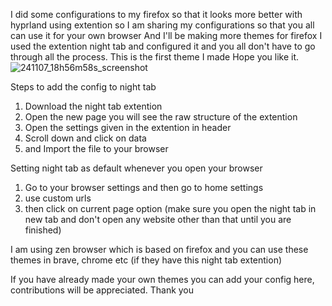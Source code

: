 I did some configurations to my firefox so that it looks more better with hyprland using extention so I am sharing my configurations so that you all can use it for your own browser
And I'll be making more themes for firefox I used the extention night tab and configured it and you all don't have to go through all the process.
This is the first theme I made Hope you like it.
![241107_18h56m58s_screenshot](https://github.com/user-attachments/assets/adeb5ef3-0fd3-4967-83a6-e9da752eab99)

Steps to add the config to night tab
1. Download the night tab extention
2. Open the new page you will see the raw structure of the extention
3. Open the settings given in the extention in header
4. Scroll down and click on data
5. and Import the file to your browser

Setting night tab as default whenever you open your browser
1. Go to your browser settings and then go to home settings
2. use custom urls
3. then click on current page option (make sure you open the night tab in new tab and don't open any website other than that until you are finished)

I am using zen browser which is based on firefox and you can use these themes in brave, chrome etc (if they have this night tab extention)

If you have already made your own themes you can add your config here, contributions will be appreciated.
Thank you
